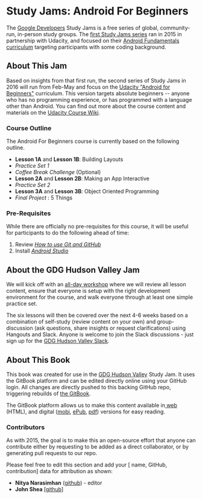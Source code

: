 # Study Jams: Android For Beginners

The [Google Developers](https://developers.google.com/groups/) Study Jams is a free series of global, community-run, in-person study groups. The [first Study Jams series](http://developerstudyjams.com/) ran in 2015 in partnership with Udacity, and focused on their [Android Fundamentals curriculum](https://www.udacity.com/course/viewer#!/c-ud853) targeting participants with some coding background.


## About This Jam
Based on insights from that first run, the second series of Study Jams in 2016 will run from Feb-May and focus on the [Udacity "Android for Beginners"](https://www.udacity.com/course/viewer#!/c-ud837) curriculum. This version targets absolute beginners -- anyone who has no programming experience, or has programmed with a language other than Android. You can find out more about the course content and materials on the [Udacity Course Wiki](https://www.udacity.com/wiki/ud837).


### Course Outline
The Android For Beginners course is currently based on the following outline.

* __Lesson 1A__ and __Lesson 1B__: Building Layouts
* *Practice Set 1*
* *Coffee Break Challenge* (Optional)
* __Lesson 2A__ and __Lesson 2B__: Making an App Interactive
* *Practice Set 2*
* __Lesson 3A__ and __Lesson 3B__: Object Oriented Programming
* *Final Project* : 5 Things



### Pre-Requisites
While there are officially no pre-requisites for this course, it will be useful for participants to do the following ahead of time:
1. Review *[How to use Git and GitHub](https://www.udacity.com/course/how-to-use-git-and-github--ud775)*
2. Install *[Android Studio](https://developer.android.com/sdk/index.html)*



## About the GDG Hudson Valley Jam
We will kick off with an [all-day workshop](http://www.meetup.com/gdg-hudson-valley/events/227448769/) where we will review all lesson content, ensure that everyone is setup with the right development environment for the course, and walk everyone through at least one simple practice set.

The six lessons will then be covered over the next 4-6 weeks based on a combination of self-study (review content on your own) and group-discussion (ask questions, share insights or request clarifications) using Hangouts and Slack. Anyone is welcome to join the Slack discussions - just sign up for the [GDG Hudson Valley Slack](gdghv.herokuapp.com).


## About This Book
This book was created for use in the [GDG Hudson Valley](http://www.meetup.com/gdg-hudson-valley/) Study Jam.
It uses the GitBook platform and can be edited directly online using your GitHub login. All changes are directly pushed to this backing GitHub repo, triggering rebuilds of [the GitBook](https://www.gitbook.com/book/nitya/android-studyjam-2016/details).

The GitBook platform allows us to make this content available in[ web](https://www.gitbook.com/read/book/nitya/android-studyjam-2016) (HTML), and digital ([mobi](https://www.gitbook.com/download/mobi/book/nitya/android-studyjam-2016), [ePub](https://www.gitbook.com/download/epub/book/nitya/android-studyjam-2016), [pdf](https://www.gitbook.com/download/pdf/book/nitya/android-studyjam-2016)) versions for easy reading.

### Contributors
As with 2015, the goal is to make this an open-source effort that anyone can contribute either by requesting to be added as a direct collaborator, or by generating pull requests to our repo.

Please feel free to edit this section and add your [ name, GitHub, contribution] data for attribution as shown:
* **Nitya Narasimhan** ([github](https://github.com/nitya)) - editor
* **John Shea** [[github](https://github.com/johnshea)]
